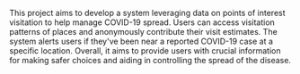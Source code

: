 This project aims to develop a system leveraging data on points of interest visitation to help manage COVID-19 spread. Users can access visitation patterns of places and anonymously contribute their visit estimates. The system alerts users if they've been near a reported COVID-19 case at a specific location. Overall, it aims to provide users with crucial information for making safer choices and aiding in controlling the spread of the disease.
